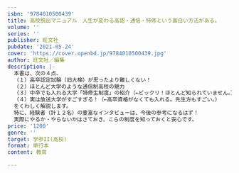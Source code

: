 ```yaml
---
isbn: '9784010500439'
title: 高校脱出マニュアル　人生が変わる高認・通信・特修という面白い方法がある。
volume: ''
series: ''
publisher: 旺文社
pubdate: '2021-05-24'
cover: 'https://cover.openbd.jp/9784010500439.jpg'
author: 旺文社／編集
description: |-
  本書は、次の４点、
  （１）高卒認定試験（旧大検）が思ったより難しくない！
  （２）ほとんど大学のような通信制高校の魅力　
  （３）中卒でも入れる大学「特修生制度」の紹介（←ビックリ！ほとんど知られていません。）　
  （４）実は放送大学がすごすぎる！（←高卒資格がなくても入れる。先生方もすごい。）　
  をくわしく解説します。
  特に、経験者（計１２名）の豊富なインタビューは、今後の参考になるはず！
  実際にやるか・やらないかはさておき、こらの制度を知っておくと安心です。
price: '1200'
genre: ''
target: 学参II(高校)
format: 単行本
content: 教育

---
```

